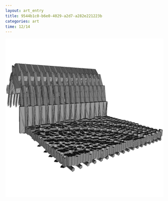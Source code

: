 ```yaml
---
layout: art_entry
title: 9544b1c0-b6e0-4029-a2d7-a282e221223b
categories: art
time: 12/14
---
```

<img src='/images/art/01.png' >
